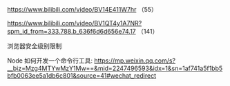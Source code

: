 https://www.bilibili.com/video/BV14E411W7hr （55） 

 

https://www.bilibili.com/video/BV1QT4y1A7NR?spm_id_from=333.788.b_636f6d6d656e74.17 （141） 

 

浏览器安全级别限制 

Node 如何开发一个命令行工具:
https://mp.weixin.qq.com/s?__biz=Mzg4MTYwMzY1Mw==&mid=2247496593&idx=1&sn=1af741a5f1bb5bfb0063ee5a1db6c801&source=41#wechat_redirect 